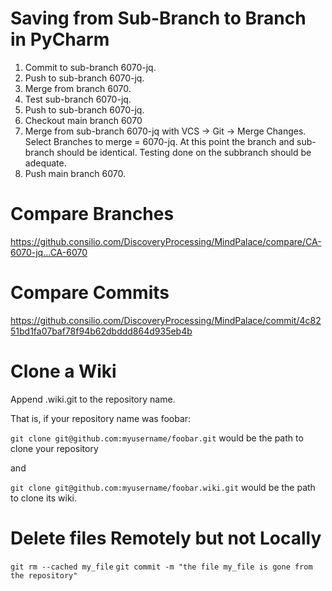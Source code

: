 # Saving from Sub-Branch to Branch in PyCharm

1. Commit to sub-branch 6070-jq.
2. Push to sub-branch 6070-jq.
3. Merge from branch 6070.
4. Test sub-branch 6070-jq.
5. Push to sub-branch 6070-jq.
5. Checkout main branch 6070
6. Merge from sub-branch 6070-jq with VCS -> Git -> Merge Changes. Select Branches to merge = 6070-jq.
    At this point the branch and sub-branch should be identical. Testing done on the subbranch should be adequate.
7. Push main branch 6070.

# Compare Branches

https://github.consilio.com/DiscoveryProcessing/MindPalace/compare/CA-6070-jq...CA-6070

# Compare Commits

https://github.consilio.com/DiscoveryProcessing/MindPalace/commit/4c8251bd1fa07baf78f94b62dbddd864d935eb4b


# Clone a Wiki

Append .wiki.git to the repository name.

That is, if your repository name was foobar:

`git clone git@github.com:myusername/foobar.git` would be the path to clone your repository

and

`git clone git@github.com:myusername/foobar.wiki.git` would be the path to clone its wiki.


# Delete files Remotely but not Locally

`git rm --cached my_file`
`git commit -m "the file my_file is gone from the repository"`


